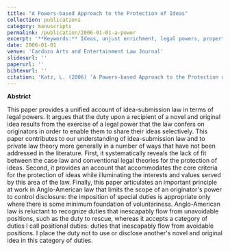 ```yaml
---
title: "A Powers-based Approach to the Protection of Ideas"
collection: publications
category: manuscripts
permalink: /publication/2006-01-01-a-power
excerpt: '**Keywords:** Ideas, unjust enrichment, legal powers, property'
date: 2006-01-01
venue: 'Cardozo Arts and Entertainment Law Journal'
slidesurl: ''
paperurl: ''
bibtexurl: ''
citation: 'Katz, L. (2006) ‘A Powers-based Approach to the Protection of Ideas,’ 23 Cardozo Arts and Entertainment Law Journal 687'
---
```

**Abstrict**

This paper provides a unified account of idea-submission law in terms of legal powers. It argues that the duty upon a recipient of a novel and original idea results from the exercise of a legal power that the law confers on originators in order to enable them to share their ideas selectively. This paper contributes to our understanding of idea-submission law and to private law theory more generally in a number of ways that have not been addressed in the literature. First, it systematically reveals the lack of fit between the case law and conventional legal theories for the protection of ideas. Second, it provides an account that accommodates the core criteria for the protection of ideas while illuminating the interests and values served by this area of the law. Finally, this paper articulates an important principle at work in Anglo-American law that limits the scope of an originator's power to control disclosure: the imposition of special duties is appropriate only where there is some minimum foundation of voluntariness. Anglo-American law is reluctant to recognize duties that inescapably flow from unavoidable positions, such as the duty to rescue, whereas it accepts a category of duties I call positional duties: duties that inescapably flow from avoidable positions. I place the duty not to use or disclose another's novel and original idea in this category of duties.
